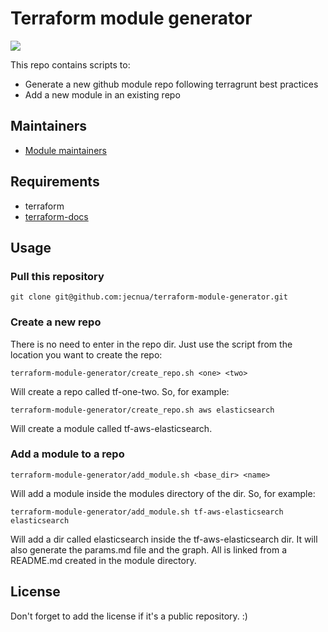 # Terraform module generator

 ![](https://img.shields.io/maintenance/yes/2019.svg)

This repo contains scripts to:

-   Generate a new github module repo following terragrunt best practices
-   Add a new module in an existing repo

## Maintainers

-   [Module maintainers](MAINTAINERS.md)

## Requirements

-   terraform
-   [terraform-docs](https://github.com/segmentio/terraform-docs)

## Usage

### Pull this repository

    git clone git@github.com:jecnua/terraform-module-generator.git

### Create a new repo

There is no need to enter in the repo dir. Just use the script from the location
you want to create the repo:

    terraform-module-generator/create_repo.sh <one> <two>

Will create a repo called tf-one-two.
So, for example:

    terraform-module-generator/create_repo.sh aws elasticsearch

Will create a module called tf-aws-elasticsearch.

### Add a module to a repo

    terraform-module-generator/add_module.sh <base_dir> <name>

Will add a module inside the modules directory of the <name> dir.
So, for example:

    terraform-module-generator/add_module.sh tf-aws-elasticsearch elasticsearch

Will add a dir called elasticsearch inside the tf-aws-elasticsearch dir.
It will also generate the params.md file and the graph. All is linked from a
README.md created in the module directory.

## License

Don't forget to add the license if it's a public repository. :)
